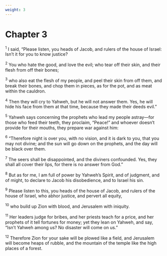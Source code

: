 ```yaml
---
weight: 3
---
```


# Chapter 3

<sup>1</sup> I said, “Please listen, you heads of Jacob, and rulers of the house of Israel: Isn’t it for you to know justice? 

<sup>2</sup> You who hate the good, and love the evil; who tear off their skin, and their flesh from off their bones; 

<sup>3</sup> who also eat the flesh of my people, and peel their skin from off them, and break their bones, and chop them in pieces, as for the pot, and as meat within the cauldron. 

<sup>4</sup> Then they will cry to Yahweh, but he will not answer them. Yes, he will hide his face from them at that time, because they made their deeds evil.” 

<sup>5</sup> Yahweh says concerning the prophets who lead my people astray—for those who feed their teeth, they proclaim, “Peace!” and whoever doesn’t provide for their mouths, they prepare war against him: 

<sup>6</sup> “Therefore night is over you, with no vision, and it is dark to you, that you may not divine; and the sun will go down on the prophets, and the day will be black over them. 

<sup>7</sup> The seers shall be disappointed, and the diviners confounded. Yes, they shall all cover their lips, for there is no answer from God.” 

<sup>8</sup> But as for me, I am full of power by Yahweh’s Spirit, and of judgment, and of might, to declare to Jacob his disobedience, and to Israel his sin. 

<sup>9</sup> Please listen to this, you heads of the house of Jacob, and rulers of the house of Israel, who abhor justice, and pervert all equity, 

<sup>10</sup> who build up Zion with blood, and Jerusalem with iniquity. 

<sup>11</sup> Her leaders judge for bribes, and her priests teach for a price, and her prophets of it tell fortunes for money; yet they lean on Yahweh, and say, “Isn’t Yahweh among us? No disaster will come on us.” 

<sup>12</sup> Therefore Zion for your sake will be plowed like a field, and Jerusalem will become heaps of rubble, and the mountain of the temple like the high places of a forest. 


